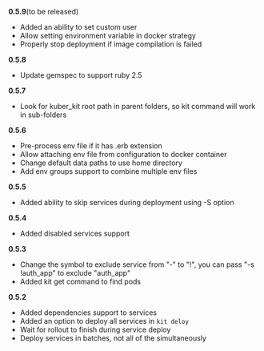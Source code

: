 **0.5.9**(to be released)
- Added an ability to set custom user
- Allow setting environment variable in docker strategy
- Properly stop deployment if image compilation is failed

**0.5.8**
- Update gemspec to support ruby 2.5

**0.5.7**
- Look for kuber_kit root path in parent folders, so kit command will work in sub-folders

**0.5.6**
- Pre-process env file if it has .erb extension
- Allow attaching env file from configuration to docker container
- Change default data paths to use home directory
- Add env groups support to combine multiple env files

**0.5.5**
- Added ability to skip services during deployment using -S option

**0.5.4**
- Added disabled services support

**0.5.3**
- Change the symbol to exclude service from "-" to "!", you can pass "-s !auth_app" to exclude "auth_app"
- Added kit get command to find pods
 
**0.5.2**
- Added dependencies support to services
- Added an option to deploy all services in `kit deloy`
- Wait for rollout to finish during service deploy
- Deploy services in batches, not all of the simultaneously